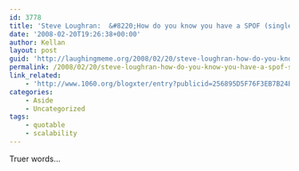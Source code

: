 ```yaml
---
id: 3778
title: 'Steve Loughran:  &#8220;How do you know you have a SPOF (single point of failure)? You always have one. How do you find it? You don&#8217;t: it finds you&#8221;'
date: '2008-02-20T19:26:38+00:00'
author: Kellan
layout: post
guid: 'http://laughingmeme.org/2008/02/20/steve-loughran-how-do-you-know-you-have-a-spof-single-point-of-failure-you-always-have-one-how-do-you-find-it-you-dont-it-finds-you/'
permalink: /2008/02/20/steve-loughran-how-do-you-know-you-have-a-spof-single-point-of-failure-you-always-have-one-how-do-you-find-it-you-dont-it-finds-you/
link_related:
    - 'http://www.1060.org/blogxter/entry?publicid=256895D5F76F3EB7B24E6BBA739247E0'
categories:
    - Aside
    - Uncategorized
tags:
    - quotable
    - scalability
---
```


Truer words…